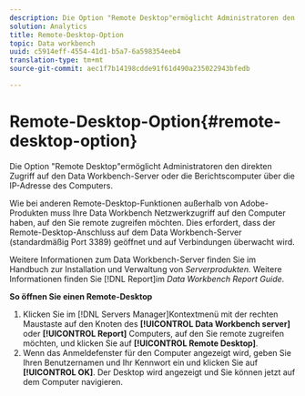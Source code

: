 ```yaml
---
description: Die Option "Remote Desktop"ermöglicht Administratoren den direkten Zugriff auf den Data Workbench-Server oder die Berichtscomputer über die IP-Adresse des Computers.
solution: Analytics
title: Remote-Desktop-Option
topic: Data workbench
uuid: c5914eff-4554-41d1-b5a7-6a598354eeb4
translation-type: tm+mt
source-git-commit: aec1f7b14198cdde91f61d490a235022943bfedb

---
```



# Remote-Desktop-Option{#remote-desktop-option}

Die Option &quot;Remote Desktop&quot;ermöglicht Administratoren den direkten Zugriff auf den Data Workbench-Server oder die Berichtscomputer über die IP-Adresse des Computers.

Wie bei anderen Remote-Desktop-Funktionen außerhalb von Adobe-Produkten muss Ihre Data Workbench Netzwerkzugriff auf den Computer haben, auf den Sie remote zugreifen möchten. Dies erfordert, dass der Remote-Desktop-Anschluss auf dem Data Workbench-Server (standardmäßig Port 3389) geöffnet und auf Verbindungen überwacht wird.

Weitere Informationen zum Data Workbench-Server finden Sie im Handbuch zur Installation und Verwaltung von *Serverprodukten.* Weitere Informationen finden Sie [!DNL Report]im *Data Workbench Report Guide*.

**So öffnen Sie einen Remote-Desktop**

1. Klicken Sie im [!DNL Servers Manager]Kontextmenü mit der rechten Maustaste auf den Knoten des **[!UICONTROL Data Workbench server]** oder **[!UICONTROL Report]** Computers, auf den Sie remote zugreifen möchten, und klicken Sie auf **[!UICONTROL Remote Desktop]**.
1. Wenn das Anmeldefenster für den Computer angezeigt wird, geben Sie Ihren Benutzernamen und Ihr Kennwort ein und klicken Sie auf **[!UICONTROL OK]**. Der Desktop wird angezeigt und Sie können jetzt auf dem Computer navigieren.
